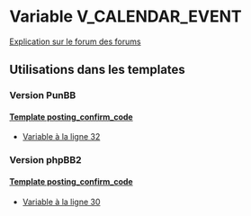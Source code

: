 # Variable V_CALENDAR_EVENT
[Explication sur le forum des forums](http://forum.forumactif.com/t294113-listing-des-variables#V_CALENDAR_EVENT)

## Utilisations dans les templates

### Version PunBB

#### [Template posting_confirm_code](punbb/posting_confirm_code.md)
* [Variable à la ligne 32](../punbb/posting_confirm_code.tpl#L32)

### Version phpBB2

#### [Template posting_confirm_code](subsilver/posting_confirm_code.md)
* [Variable à la ligne 30](../subsilver/posting_confirm_code.tpl#L30)